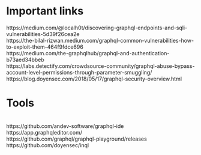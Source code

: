 <h1>Important links <br></h1>
https://medium.com/@localh0t/discovering-graphql-endpoints-and-sqli-vulnerabilities-5d39f26cea2e <br>
https://the-bilal-rizwan.medium.com/graphql-common-vulnerabilities-how-to-exploit-them-464f9fdce696 <br>
https://medium.com/the-graphqlhub/graphql-and-authentication-b73aed34bbeb <br>
https://labs.detectify.com/crowdsource-community/graphql-abuse-bypass-account-level-permissions-through-parameter-smuggling/ <br>
https://blog.doyensec.com/2018/05/17/graphql-security-overview.html <br>


<h1>Tools</h1><br>
https://github.com/andev-software/graphql-ide <br>
https://app.graphqleditor.com/ <br>
https://github.com/graphql/graphql-playground/releases <br>
https://github.com/doyensec/inql <br>


